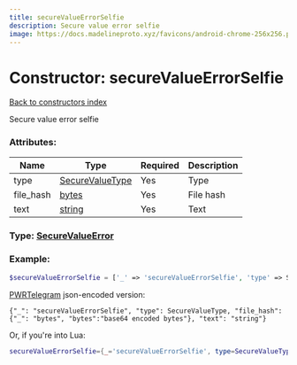```yaml
---
title: secureValueErrorSelfie
description: Secure value error selfie
image: https://docs.madelineproto.xyz/favicons/android-chrome-256x256.png
---
```

# Constructor: secureValueErrorSelfie  
[Back to constructors index](index.md)



Secure value error selfie

### Attributes:

| Name     |    Type       | Required | Description |
|----------|---------------|----------|-------------|
|type|[SecureValueType](../types/SecureValueType.md) | Yes|Type|
|file\_hash|[bytes](../types/bytes.md) | Yes|File hash|
|text|[string](../types/string.md) | Yes|Text|



### Type: [SecureValueError](../types/SecureValueError.md)


### Example:

```php
$secureValueErrorSelfie = ['_' => 'secureValueErrorSelfie', 'type' => SecureValueType, 'file_hash' => 'bytes', 'text' => 'string'];
```  

[PWRTelegram](https://pwrtelegram.xyz) json-encoded version:

```
{"_": "secureValueErrorSelfie", "type": SecureValueType, "file_hash": {"_": "bytes", "bytes":"base64 encoded bytes"}, "text": "string"}
```


Or, if you're into Lua:

```lua
secureValueErrorSelfie={_='secureValueErrorSelfie', type=SecureValueType, file_hash='bytes', text='string'}

```


